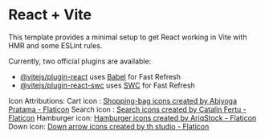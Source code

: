 # React + Vite

This template provides a minimal setup to get React working in Vite with HMR and some ESLint rules.

Currently, two official plugins are available:

- [@vitejs/plugin-react](https://github.com/vitejs/vite-plugin-react/blob/main/packages/plugin-react/README.md) uses [Babel](https://babeljs.io/) for Fast Refresh
- [@vitejs/plugin-react-swc](https://github.com/vitejs/vite-plugin-react-swc) uses [SWC](https://swc.rs/) for Fast Refresh


Icon Attributions:
Cart icon : <a href="https://www.flaticon.com/free-icons/shopping-bag" title="shopping-bag icons">Shopping-bag icons created by Abiyoga Pratama - Flaticon</a>
Search icon : <a href="https://www.flaticon.com/free-icons/search" title="search icons">Search icons created by Catalin Fertu - Flaticon</a>
Hamburger icon: <a href="https://www.flaticon.com/free-icons/hamburger" title="hamburger icons">Hamburger icons created by AriqStock - Flaticon</a>
Down icon: <a href="https://www.flaticon.com/free-icons/down-arrow" title="down arrow icons">Down arrow icons created by th studio - Flaticon</a>
